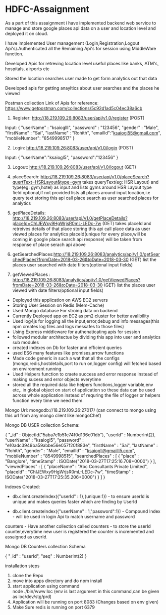 # HDFC-Assaignment

As a part of this assaignment i have implemented backend web service to manage and store google places api data on a user and location level and deployed it on cloud.

I have implemented User management (Login,Registration,Logout Api's).Authenticated all the Remaining Api's for session using MiddleWare function.

Developed Apis for retreving location level useful places like banks, ATM's, hospitals, airports etc

Stored the location searches user made to get form analytics out that data

Developed apis for getting anayltics about user searches and the places he viewed

Postman collection Link of Apis for reference: https://www.getpostman.com/collections/5c92d1ad5c04ec38a6cb

1) Register: http://18.219.109.26:8083/user/api/v1.0/register (POST)

Input: { 
    "userName" : "ksaioglll", 
    "password" : "123456", 
    "gender" : "Male", 
    "firstName" : "Sai", 
    "lastName" : "Rohith",
    "emailId":"ksaiogl55@gmail.com",
    "mobileNumber": "8549998517"
}

2) Login: http://18.219.109.26:8083/user/api/v1.0/login (POST)

 Input: {
    "userName":"ksaiogl5",
    "password":"123456"
  }
  
3) Logout: http://18.219.109.26:8083/user/api/v1.0/logout (GET)

4) placeSearch:  http://18.219.109.26:8083/user/api/v1.0/placeSearch?quertText=HSRLayout&type=gym
   takes queryText(eg: HSR Layout) and type(eg: gym,hotel) as input and lists gyms around HSR Layout
   type field optional,if not provided lists all places around input location,i.e query text
   storing this api call place search as user searched places for analytics
   
4) getPlaceDetails: http://18.219.109.26:8083/user/api/v1.0/getPlaceDetails?placeId=ChIJEWxy9HgWrjsR0mL-LEDc-7w (GET)
   takes placeId and retreives details of that place
   storing this api call place data as user viewed places for analytics
   placeId(unique for every place,will be coming in google place search api response) will be taken from response of place serach api above

5) getSearchedPlaces:http://18.219.109.26:8083/analytics/api/v1.0/getSearchedPlaces?fromDate=2018-03-26&toDate=2018-03-30 (GET)
 list the places user searched with date filters(optional input fields) 
 
6) getViewedPlaces : http://18.219.109.26:8083/analytics/api/v1.0/getViewedPlaces?fromDate=2018-03-26&toDate=2018-03-30 (GET)
 list the places user viewed with date filters(optional input fields)
 
 - Deployed this application on AWS EC2 servers
 - Storing User Session on Redis (Mem-Cache)
 - Used Mongo database For stroing data on backend
 - Currently Deployed app on EC2 as pm2 cluster for better avalibility
 - Used log4js for logging all the input,error,debug and info messages(this npm creates log files and logs messafes to those files)
 - Using Express middleware for authenaticating apis for session
 - followed modular architectue by dividing this app into user and analytics sub modules
 - created indexes on Db for faster and efficient queries
 - used ES6 many features like promises,arrow functions
 - Made code generic in such a wat that all the configs (mongo,redis,hostdetails,port to run on,logger config) will fetched based on environment running
 - Used Helpers function to craete success and error response instead of making sucess and error objects everytime
 - stored all the required data like helpers functions,logger variable,env etc,. in global object on start of application so these data can be used across whole application instead of requring the file of logger or helpers function every time we need them.
 
 Mongo Url: mongodb://18.219.109.26:27017/ (can connect to mongo using this url from any mongo client like mongoChef)
  
 Mongo DB USER collection Schema:                                                                     
 
 { 
    "_id" : ObjectId("5aba7e1b51e74f0d136c01db"), 
    "userId" : NumberInt(2), 
    "userName" : "ksaiogl5", 
    "password" : "e10adc3949ba59abbe56e057f20f883e", 
    "firstName" : "Sai", 
    "lastName" : "Rohith", 
    "gender" : "Male", 
    "emailId" : "ksaiogll@gmailll5.com", 
    "mobileNumber" : "8549998515", 
    "searchedPlaces" : [
        {
            "place" : "Banglore", 
            "timeStamp" : ISODate("2018-03-27T17:25:16.708+0000")
        }
    ], 
    "viewedPlaces" : [
        {
            "placeName" : "Abc Consultants Private Limited", 
            "placeId" : "ChIJEWxy9HgWrjsR0mL-LEDc-7w", 
            "timeStamp" : ISODate("2018-03-27T17:25:35.206+0000")
        }
    ]
}

Indexes Created: 

- db.client.createIndex({"userId" : 1},{unique:1}) - to ensure userId is unique and makes queries faster which are finding by UserId

- db.client.createIndex({"userName" : 1,"password":1}) - Compound Index - will be used in login Api to match username and password  

counters - Have another collection called counters - to store the userId counter,everytime  new user is registered the counter is incremented and assaigned as userId.

 Mongo DB Counters collection Schema
 
{ 
    "_id" : "userId", 
    "seq" : NumberInt(2)
}

 
 installation steps
 1) clone the Repo
 2) move into apps directory and do npm install
 3) start application using command                                               
      node ./bin/www loc (env is last argument in this command,can be given as loc/dev/stg/prd)
 4) Application will be running on port 8083 (Changes based on env given) 
 5) Make Sure redis is running on port 6379
